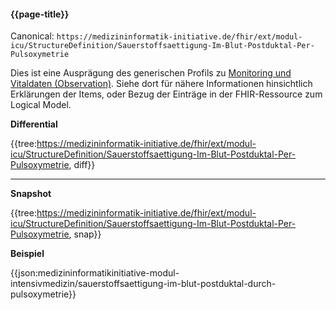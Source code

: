 #### {{page-title}}

Canonical: 
```https://medizininformatik-initiative.de/fhir/ext/modul-icu/StructureDefinition/Sauerstoffsaettigung-Im-Blut-Postduktal-Per-Pulsoxymetrie```
<br> 

Dies ist eine Ausprägung des generischen Profils zu [Monitoring und Vitaldaten (Observation)](https://medizininformatik-initiative.de/fhir/ext/modul-icu/StructureDefinition/Monitoring-und-Vitaldaten). Siehe dort für nähere Informationen hinsichtlich Erklärungen der Items, oder Bezug der Einträge in der FHIR-Ressource zum Logical Model. 


**Differential**

{{tree:https://medizininformatik-initiative.de/fhir/ext/modul-icu/StructureDefinition/Sauerstoffsaettigung-Im-Blut-Postduktal-Per-Pulsoxymetrie, diff}}

---

**Snapshot**

{{tree:https://medizininformatik-initiative.de/fhir/ext/modul-icu/StructureDefinition/Sauerstoffsaettigung-Im-Blut-Postduktal-Per-Pulsoxymetrie, snap}}

**Beispiel**

{{json:medizininformatikinitiative-modul-intensivmedizin/sauerstoffsaettigung-im-blut-postduktal-durch-pulsoxymetrie}}